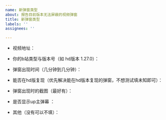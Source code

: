 ```yaml
---
name: 新弹窗类型
about: 报告目前版本无法屏蔽的视频弹窗
title: 新弹窗类型
labels: ''
assignees: ''

---
```


- 视频地址：

- 你的b站类型与版本号（如 hd版本 1.27.0）：

- 弹窗出现时间（几分钟到几分钟）：

- 能否在hd版复现（优先解决能在hd版本复现的弹窗，不想测试填未知即可）：

- 弹窗出现时的截图（最好有）：

- 是否显示up主弹幕 ：

- 其他（没有可以不填）：
